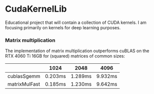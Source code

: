 # CudaKernelLib

Educational project that will contain a collection of CUDA kernels. I am focusing primarily on kernels for deep learning purposes.

### Matrix multiplication

The implementation of matrix multiplication outperforms cuBLAS on the RTX 4060 Ti 16GB for (squared) matrices of common sizes:

|   | 1024 | 2048 | 4096 |
|---|---|---|---|
| cublasSgemm   | 0.203ms | 1.289ms | 9.932ms |
| matrixMulFast | 0.185ms | 1.230ms | 9.642ms |
